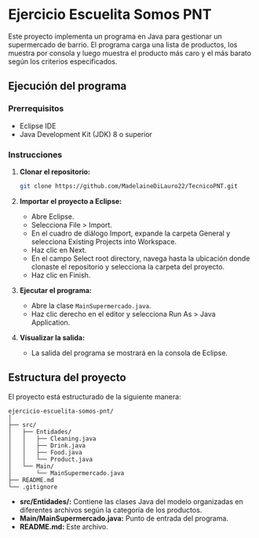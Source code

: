 # Ejercicio Escuelita Somos PNT

Este proyecto implementa un programa en Java para gestionar un supermercado de barrio. El programa carga una lista de productos, los muestra por consola y luego muestra el producto más caro y el más barato según los criterios especificados.

## Ejecución del programa

### Prerrequisitos

- Eclipse IDE
- Java Development Kit (JDK) 8 o superior

### Instrucciones

1. **Clonar el repositorio:**
   ```bash
   git clone https://github.com/MadelaineDiLauro22/TecnicoPNT.git
   ```

2. **Importar el proyecto a Eclipse:**
   - Abre Eclipse.
   - Selecciona File > Import.
   - En el cuadro de diálogo Import, expande la carpeta General y selecciona Existing Projects into Workspace.
   - Haz clic en Next.
   - En el campo Select root directory, navega hasta la ubicación donde clonaste el repositorio y selecciona la carpeta del proyecto.
   - Haz clic en Finish.

3. **Ejecutar el programa:**
   - Abre la clase `MainSupermercado.java`.
   - Haz clic derecho en el editor y selecciona Run As > Java Application.

4. **Visualizar la salida:**
   - La salida del programa se mostrará en la consola de Eclipse.

## Estructura del proyecto

El proyecto está estructurado de la siguiente manera:

```
ejercicio-escuelita-somos-pnt/
│
├── src/
│   ├── Entidades/
│   │   ├── Cleaning.java
│   │   ├── Drink.java
│   │   ├── Food.java
│   │   └── Product.java
│   └── Main/
│       └── MainSupermercado.java
├── README.md
└── .gitignore
```

- **src/Entidades/:** Contiene las clases Java del modelo organizadas en diferentes archivos según la categoría de los productos.
- **Main/MainSupermercado.java:** Punto de entrada del programa.
- **README.md:** Este archivo.
